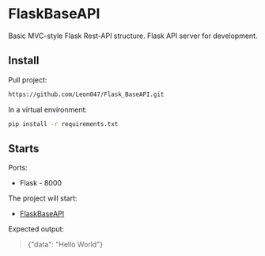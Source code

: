 # FlaskBaseAPI
Basic MVC-style Flask Rest-API structure.
Flask API server for development.

## Install
Pull project:
```sh
https://github.com/Leon047/Flask_BaseAPI.git
```
In a virtual environment:
```sh
pip install -r requirements.txt
```
## Starts
Ports:
* Flask - 8000

The project will start:
- [FlaskBaseAPI](http://127.0.0.1:8000/api/v1.0/hello)
  
Expected оutput:
>{"data": "Hello World"}
